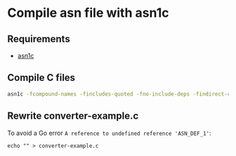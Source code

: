 # Compile asn file with asn1c

## Requirements

- [asn1c](https://github.com/mouse07410/asn1c)


## Compile C files

```sh
asn1c -fcompound-names -fincludes-quoted -fno-include-deps -findirect-choice ../asn1/e2sm-v5.00.asn ../asn1/e2sm-kpm-v4.00.asn
```

## Rewrite converter-example.c

To avoid a Go error `A reference to undefined reference 'ASN_DEF_1'`:

```shell
echo "" > converter-example.c
```